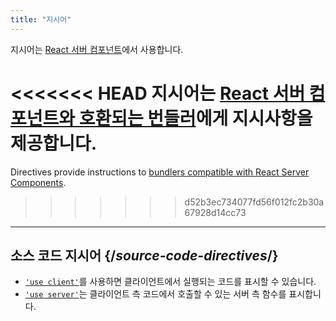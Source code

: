 ```yaml
---
title: "지시어"
---
```


<RSC>

지시어는 [React 서버 컴포넌트](/reference/rsc/server-components)에서 사용합니다.

</RSC>

<Intro>

<<<<<<< HEAD
지시어는 [React 서버 컴포넌트와 호환되는 번들러](/learn/start-a-new-react-project#full-stack-frameworks)에게 지시사항을 제공합니다.
=======
Directives provide instructions to [bundlers compatible with React Server Components](/learn/creating-a-react-app#full-stack-frameworks).
>>>>>>> d52b3ec734077fd56f012fc2b30a67928d14cc73

</Intro>

---

## 소스 코드 지시어 {/*source-code-directives*/}

* [`'use client'`](/reference/rsc/use-client)를 사용하면 클라이언트에서 실행되는 코드를 표시할 수 있습니다.
* [`'use server'`](/reference/rsc/use-server)는 클라이언트 측 코드에서 호출할 수 있는 서버 측 함수를 표시합니다.
